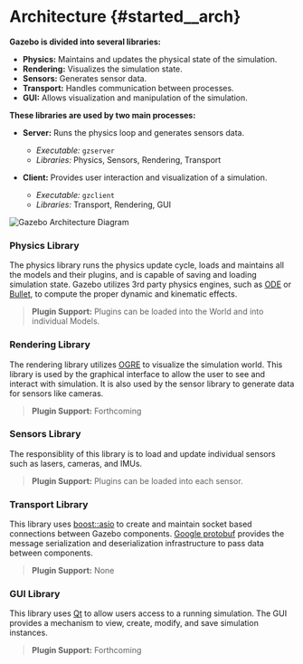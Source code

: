 Architecture {#started__arch}
======================

**Gazebo is divided into several libraries:**

 + **Physics:** Maintains and updates the physical state of the simulation.
 + **Rendering:** Visualizes the simulation state.
 + **Sensors:** Generates sensor data.
 + **Transport:** Handles communication between processes.
 + **GUI:** Allows visualization and manipulation of the simulation.

**These libraries are used by two main processes:**

+ **Server:** Runs the physics loop and generates sensors data.
  + *Executable:* `gzserver`   
  + *Libraries:* Physics, Sensors, Rendering, Transport

+ **Client:** Provides user interaction and visualization of a simulation.
  + *Executable:* `gzclient`
  + *Libraries:* Transport, Rendering, GUI

![Gazebo Architecture Diagram](../../images/architecture.png)

### Physics Library
  The physics library runs the physics update cycle, loads and maintains all the models and their plugins, and is capable of saving and loading simulation state.
  Gazebo utilizes 3rd party physics engines, such as [ODE](http://opende.sourceforge.net) or [Bullet](http://bulletphysics.org), to compute the proper dynamic and kinematic effects.

  > **Plugin Support:** Plugins can be loaded into the World and into individual Models.

### Rendering Library
  The rendering library utilizes [OGRE](http://ogre3d.org) to visualize the
  simulation world. This library is used by the graphical interface to
  allow the user to see and interact with simulation.  It is also used by
  the sensor library to generate data for sensors like cameras.

  > **Plugin Support:** Forthcoming
 
### Sensors Library
  The responsiblity of this library is to load and update individual
  sensors such as lasers, cameras, and IMUs.

  > **Plugin Support:** Plugins can be loaded into each sensor.

### Transport Library
  This library uses [boost::asio](http://www.boost.org/doc/libs/1_51_0/doc/html/boost_asio.html) to create and maintain socket based connections between Gazebo components. [Google protobuf](http://code.google.com/p/protobuf/) provides the message serialization and deserialization infrastructure to pass data between components.

  > **Plugin Support:** None

### GUI Library
  This library uses [Qt](http://qt-project.org/) to allow users access to a running simulation. The GUI provides a mechanism to view, create, modify, and save simulation instances.

  > **Plugin Support:** Forthcoming
